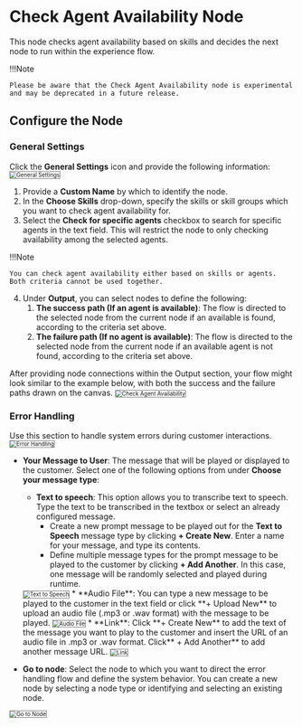 # Check Agent Availability Node

This node checks agent availability based on skills and decides the next node to run within the experience flow.

!!!Note

    Please be aware that the Check Agent Availability node is experimental and may be deprecated in a future release.

## Configure the Node

### General Settings

Click the **General Settings** icon and provide the following information:
<img src="../images/general-settings-agent-availability.png" alt="General Settings" title="General Settings" style="border: 1px solid gray; zoom:70%;">

1. Provide a **Custom Name** by which to identify the node.
2. In the **Choose Skills** drop-down, specify the skills or skill groups which you want to check agent availability for.
3. Select the **Check for specific agents** checkbox to search for specific agents in the text field. This will restrict the node to only checking availability among the selected agents.

!!!Note

    You can check agent availability either based on skills or agents. Both criteria cannot be used together.

4. Under **Output**, you can select nodes to define the following:
    1. **The success path (If an agent is available)**: The flow is directed to the selected node from the current node if an available is found, according to the criteria set above.
    2. **The failure path (If no agent is available)**: The flow is directed to the selected node from the current node if an available agent is not found, according to the criteria set above.

After providing node connections within the Output section, your flow might look similar to the example below, with both the success and the failure paths drawn on the canvas.
<img src="../images/check-agent-availability.png" alt="Check Agent Availability" title="Check Agent Availability" style="border: 1px solid gray; zoom:70%;">

### Error Handling

Use this section to handle system errors during customer interactions.
<img src="../images/error-handling-agent-availability.png" alt="Error Handling" title="Error Handling" style="border: 1px solid gray; zoom:70%;">

* **Your Message to User**: The message that will be played or displayed to the customer. Select one of the following options from under **Choose your message type**:
    * **Text to speech**: This option allows you to transcribe text to speech. Type the text to be transcribed in the textbox or select an already configured message.
        * Create a new prompt message to be played out for the **Text to Speech** message type by clicking **+ Create New**. Enter a name for your message, and type its contents.
        * Define multiple message types for the prompt message to be played to the customer by clicking **+ Add Another**. In this case, one message will be randomly selected and played during runtime.  
    <img src="../images/text-to-speech-agent-availability.png" alt="Text to Speech" title="Text to Speech" style="border: 1px solid gray; zoom:70%;">
    * **Audio File**: You can type a new message to be played to the customer in the text field or click **+ Upload New** to upload an audio file (.mp3 or .wav format) with the message to be played.
    <img src="../images/audio-file-check-agent-availability.png" alt="Audio File" title="Audio File" style="border: 1px solid gray; zoom:70%;">
    * **Link**: Click **+ Create New** to add the text of the message you want to play to the customer and insert the URL of an audio file in .mp3 or .wav format. Click** + Add Another** to add another message URL.  
    <img src="../images/link-agent-availability.png" alt="Link" title="Link" style="border: 1px solid gray; zoom:70%;">

* **Go to node**: Select the node to which you want to direct the error handling flow and define the system behavior. You can create a new node by selecting a node type or identifying and selecting an existing node.  
<img src="../images/go-to-node-agent-availability.png" alt="Go to Node" title="Go to Node" style="border: 1px solid gray; zoom:70%;">